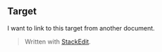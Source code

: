 <a name="my-target"></a>

## Target
I want to link to this target from another document.


> Written with [StackEdit](https://stackedit.io/).
<!--stackedit_data:
eyJoaXN0b3J5IjpbMTc5MTQ1MzY5Ml19
-->